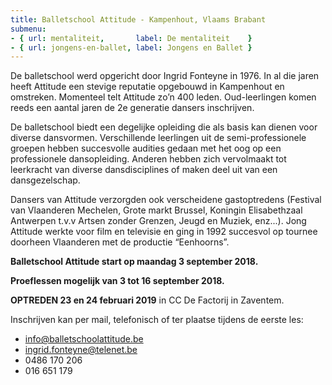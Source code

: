 ```yaml
---
title: Balletschool Attitude - Kampenhout, Vlaams Brabant
submenu:
- { url: mentaliteit,       label: De mentaliteit    }
- { url: jongens-en-ballet, label: Jongens en Ballet }
---
```

De balletschool werd opgericht door Ingrid Fonteyne in 1976. In al die jaren heeft Attitude een stevige reputatie opgebouwd in Kampenhout en omstreken. Momenteel telt Attitude zo’n 400 leden. Oud-leerlingen komen reeds een aantal jaren de 2e generatie dansers inschrijven.

De balletschool biedt een degelijke opleiding die als basis kan dienen voor diverse dansvormen. Verschillende leerlingen uit de semi-professionele groepen hebben succesvolle audities gedaan met het oog op een professionele dansopleiding. Anderen hebben zich vervolmaakt tot leerkracht van diverse dansdisciplines of maken deel uit van een dansgezelschap.

Dansers van Attitude verzorgden ook verscheidene gastoptredens (Festival van Vlaanderen Mechelen, Grote markt Brussel, Koningin Elisabethzaal Antwerpen t.v.v Artsen zonder Grenzen, Jeugd en Muziek, enz...). Jong Attitude werkte voor film en televisie en ging in 1992 succesvol op tournee doorheen Vlaanderen met de productie “Eenhoorns”.

**Balletschool Attitude start op maandag 3 september 2018.**

**Proeflessen mogelijk van 3 tot 16 september 2018.**

**OPTREDEN 23 en 24 februari 2019** in CC De Factorij in Zaventem.

Inschrijven kan per mail, telefonisch of ter plaatse tijdens de eerste les:

* [info@balletschoolattitude.be](mailto:info@balletschoolattitude.be)
* [ingrid.fonteyne@telenet.be](mailto:ingrid.fonteyne@telenet.be)
* 0486 170 206
* 016 651 179
